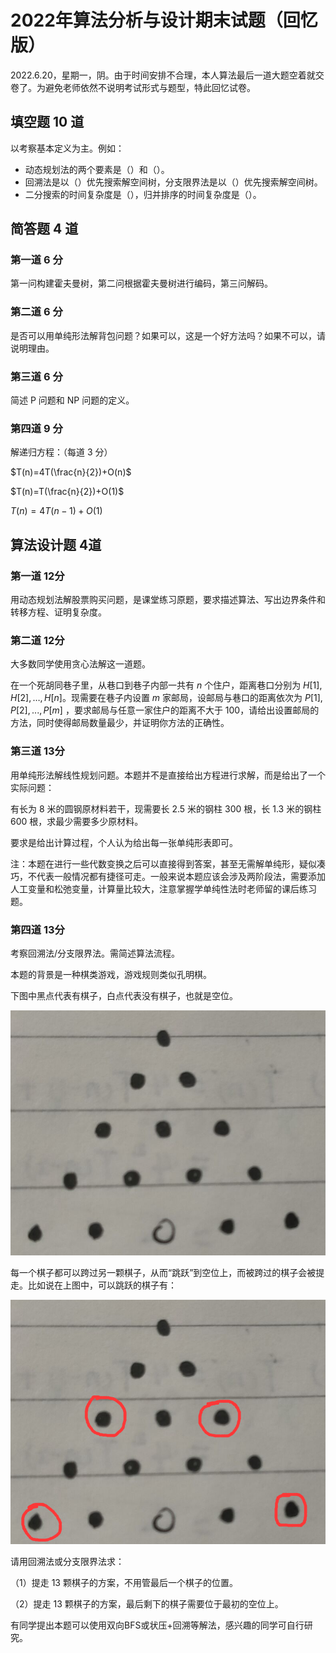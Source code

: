 # 2022年算法分析与设计期末试题（回忆版）

2022.6.20，星期一，阴。由于时间安排不合理，本人算法最后一道大题空着就交卷了。为避免老师依然不说明考试形式与题型，特此回忆试卷。

## 填空题 10 道

以考察基本定义为主。例如：

- 动态规划法的两个要素是（）和（）。
- 回溯法是以（）优先搜索解空间树，分支限界法是以（）优先搜索解空间树。
- 二分搜索的时间复杂度是（），归并排序的时间复杂度是（）。

## 简答题  4 道

### 第一道  6 分

第一问构建霍夫曼树，第二问根据霍夫曼树进行编码，第三问解码。

### 第二道  6 分

是否可以用单纯形法解背包问题？如果可以，这是一个好方法吗？如果不可以，请说明理由。

### 第三道  6 分

简述 P 问题和 NP 问题的定义。

### 第四道  9 分

解递归方程：（每道 3 分）

$T(n)=4T(\frac{n}{2})+O(n)$

$T(n)=T(\frac{n}{2})+O(1)$

$T(n)=4T(n-1)+O(1)$

## 算法设计题 4道

### 第一道 12分

用动态规划法解股票购买问题，是课堂练习原题，要求描述算法、写出边界条件和转移方程、证明复杂度。

### 第二道 12分

大多数同学使用贪心法解这一道题。

在一个死胡同巷子里，从巷口到巷子内部一共有 $n$ 个住户，距离巷口分别为 $H[1],H[2],\dots,H[n]$。现需要在巷子内设置 $m$ 家邮局，设邮局与巷口的距离依次为 $P[1],P[2],...,P[m]$ ，要求邮局与任意一家住户的距离不大于 100，请给出设置邮局的方法，同时使得邮局数量最少，并证明你方法的正确性。

### 第三道 13分

用单纯形法解线性规划问题。本题并不是直接给出方程进行求解，而是给出了一个实际问题：

有长为 8 米的圆钢原材料若干，现需要长 2.5 米的钢柱 300 根，长 1.3 米的钢柱 600 根，求最少需要多少原材料。

要求是给出计算过程，个人认为给出每一张单纯形表即可。

注：本题在进行一些代数变换之后可以直接得到答案，甚至无需解单纯形，疑似凑巧，不代表一般情况都有捷径可走。一般来说本题应该会涉及两阶段法，需要添加人工变量和松弛变量，计算量比较大，注意掌握学单纯性法时老师留的课后练习题。

### 第四道 13分

考察回溯法/分支限界法。需简述算法流程。

本题的背景是一种棋类游戏，游戏规则类似孔明棋。

下图中黑点代表有棋子，白点代表没有棋子，也就是空位。

![](https://github.com/AutomataZ/TJCS-Course/blob/master/101029_%E7%AE%97%E6%B3%95%E5%88%86%E6%9E%90%E4%B8%8E%E8%AE%BE%E8%AE%A1/doc/exam/2022/%E6%A3%8B%E5%AD%90.png?raw=true)

每一个棋子都可以跨过另一颗棋子，从而“跳跃”到空位上，而被跨过的棋子会被提走。比如说在上图中，可以跳跃的棋子有：

![](https://github.com/AutomataZ/TJCS-Course/blob/master/101029_%E7%AE%97%E6%B3%95%E5%88%86%E6%9E%90%E4%B8%8E%E8%AE%BE%E8%AE%A1/doc/exam/2022/%E8%B7%B3.png?raw=true)

请用回溯法或分支限界法求：

（1）提走 13 颗棋子的方案，不用管最后一个棋子的位置。

（2）提走 13 颗棋子的方案，最后剩下的棋子需要位于最初的空位上。

有同学提出本题可以使用双向BFS或状压+回溯等解法，感兴趣的同学可自行研究。
